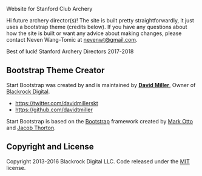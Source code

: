 Website for Stanford Club Archery

Hi future archery director(s)! The site is built pretty straightforwardly, it just uses a bootstrap theme (credits below). If you have any questions about how the site is built or want any advice about making changes, please contact Neven Wang-Tomic at nevenwt@gmail.com.

Best of luck!
Stanford Archery Directors 2017-2018

## Bootstrap Theme Creator

Start Bootstrap was created by and is maintained by **[David Miller](http://davidmiller.io/)**, Owner of [Blackrock Digital](http://blackrockdigital.io/).

* https://twitter.com/davidmillerskt
* https://github.com/davidtmiller

Start Bootstrap is based on the [Bootstrap](http://getbootstrap.com/) framework created by [Mark Otto](https://twitter.com/mdo) and [Jacob Thorton](https://twitter.com/fat).

## Copyright and License

Copyright 2013-2016 Blackrock Digital LLC. Code released under the [MIT](https://github.com/BlackrockDigital/startbootstrap-business-casual/blob/gh-pages/LICENSE) license.
